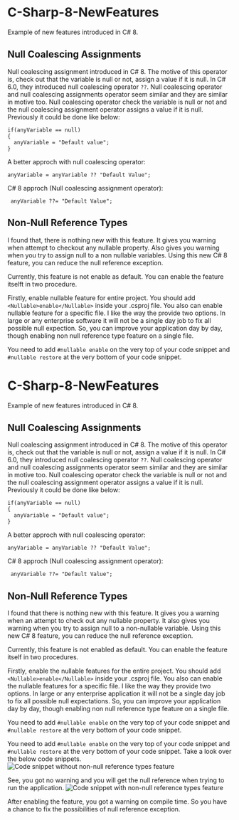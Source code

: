 # C-Sharp-8-NewFeatures
Example of new features introduced in C# 8.


## Null Coalescing Assignments

Null coalescing assignment introduced in C# 8. The motive of this operator is, check out that the variable is null or not, assign a value if it is null.
In C# 6.0, they introduced null coalescing operator ```??```. Null coalescing operator and null coalescing assignments operator seem similar and they are similar in motive too. Null coalescing operator check the variable is null or not and the null coalescing assignment operator assigns a value if it is null.
Previously it could be done like below:

```
if(anyVariable == null)
{
  anyVariable = "Default value";
} 
```

A better approch with null coalescing operator:

``` anyVariable = anyVariable ?? "Default Value"; ```

C# 8 approch (Null coalescing assignment operator):

``` anyVariable ??= "Default Value";```


## Non-Null Reference Types

I found that, there is nothing new with this feature. It gives you warning when attempt to checkout any nullable property. Also gives you  warning when you try to assign null to a non nullable variables.
Using this new C# 8 feature, you can reduce the null reference exception.

Currently, this feature is not enable as default. You can enable the feature itselft in two procedure.

Firstly, enable nullable feature for entire project. You should add ```<Nullable>enable</Nullable>``` inside your .csproj file. You also can enable nullable feature for a specific file. I like the way the provide two options. In large or any enterprise software it will not be a single day job to fix all possible null expection. So, you can improve your application day by day, though enabling non null reference type feature on a single file.

You need to add ```#nullable enable``` on the very top of your code snippet and ```#nullable restore``` at the very bottom of your code snippet.
# C-Sharp-8-NewFeatures
Example of new features introduced in C# 8.


## Null Coalescing Assignments

Null coalescing assignment introduced in C# 8. The motive of this operator is, check out that the variable is null or not, assign a value if it is null.
In C# 6.0, they introduced null coalescing operator ```??```. Null coalescing operator and null coalescing assignments operator seem similar and they are similar in motive too. Null coalescing operator check the variable is null or not and the null coalescing assignment operator assigns a value if it is null.
Previously it could be done like below:

```
if(anyVariable == null)
{
  anyVariable = "Default value";
} 
```

A better approch with null coalescing operator:

``` anyVariable = anyVariable ?? "Default Value"; ```

C# 8 approch (Null coalescing assignment operator):

``` anyVariable ??= "Default Value";```


## Non-Null Reference Types

I found that there is nothing new with this feature. It gives you a warning when an attempt to check out any nullable property. It also gives you warning when you try to assign null to a non-nullable variable.
Using this new C# 8 feature, you can reduce the null reference exception.

Currently, this feature is not enabled as default. You can enable the feature itself in two procedures.

Firstly, enable the nullable features for the entire project. You should add ```<Nullable>enable</Nullable>``` inside your .csproj file. You also can enable the nullable features for a specific file. I like the way they provide two options. In large or any enterprise application it will not be a single day job to fix all possible null expectations. So, you can improve your application day by day, though enabling non null reference type feature on a single file.

You need to add ```#nullable enable``` on the very top of your code snippet and ```#nullable restore``` at the very bottom of your code snippet.

You need to add ```#nullable enable``` on the very top of your code snippet and ```#nullable restore``` at the very bottom of your code snippet.
Take a look over the below code snippets.
![Code snippet without non-null reference types feature](https://user-images.githubusercontent.com/24603959/66712454-a20f6d80-edbe-11e9-8016-df020d080db6.png)

See, you got no warning and you will get the null reference when trying to run the application.
![Code snippet with non-null reference types feature](https://user-images.githubusercontent.com/24603959/66712408-fd8d2b80-edbd-11e9-9de5-4af4eab74eb6.png)

After enabling the feature, you got a warning on compile time. So you have a chance to fix the possibilities of null reference exception.
